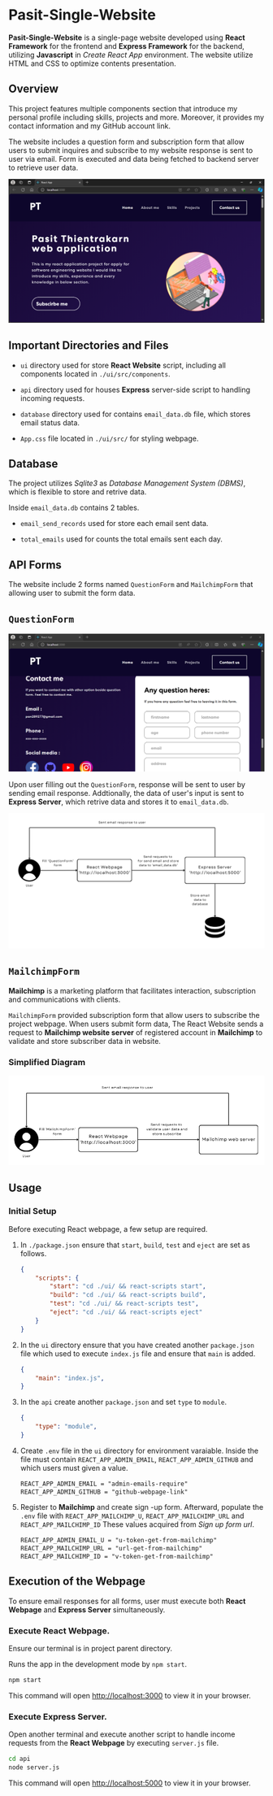 # Pasit-Single-Website
**Pasit-Single-Website** is a single-page website developed using **React Framework** for the frontend and **Express Framework** for the backend, utilizing **Javascript** in *Create React App* environment. The website utilize HTML and CSS to optimize contents presentation.

## Overview
This project features multiple components section that introduce my personal profile including skills, projects and more. Moreover, it provides my contact information and my GitHub account link.

The website includes a question form and subscription form that allow users to submit inquires and subscribe to my website response is sent to user via email. Form is executed and data being fetched to backend server to retrieve user data.

![](./ui/public/webpage-result/banner_and_navbar.png)

## Important Directories and Files
- `ui` directory used for store **React Website** script, including all components located in `./ui/src/components`.

- `api` directory used for houses **Express** server-side script to handling incoming requests. 

- `database` directory used for contains `email_data.db` file, which stores email status data.

- `App.css` file located in `./ui/src/` for styling webpage.

## Database
The project utilizes *Sqlite3* as *Database Management System (DBMS)*, which is flexible to store and retrive data.

Inside `email_data.db` contains 2 tables.

- `email_send_records` used for store each email sent data.

- `total_emails` used for counts the total emails sent each day.

## API Forms
The website include 2 forms named `QuestionForm` and `MailchimpForm` that allowing user to submit the form data.

## `QuestionForm`

![](./ui/public/webpage-result/question.png)

Upon user filling out the `QuestionForm`,  response will be sent to user by sending email response. Addtionally, the data of user's input is sent to **Express Server**, which retrive data and stores it to `email_data.db`.

![](./ui/public/simplified_question_form.png)

## `MailchimpForm`
**Mailchimp** is a marketing platform that facilitates interaction, subscription and communications with clients.

`MailchimpForm` provided subscription form that allow users to subscribe the project webpage. When users submit form data, The React Website sends a request to **Mailchimp website server** of registered account in **Mailchimp** to validate and store subscriber data in website.

### Simplified Diagram

![](./ui/public/simplified_mailchimp_form.png)


## Usage
### Initial Setup
Before executing React webpage, a few setup are required.

1. In `./package.json` ensure that `start`, `build`, `test` and `eject` are set as follows.
    ```JSON
    {
        "scripts": {
            "start": "cd ./ui/ && react-scripts start",
            "build": "cd ./ui/ && react-scripts build",
            "test": "cd ./ui/ && react-scripts test",
            "eject": "cd ./ui/ && react-scripts eject"
        }
    }
    ```

2. In the `ui` directory ensure that you have created another `package.json` file which used to execute `index.js` file and ensure that `main` is added.
    ```JSON
    {
        "main": "index.js",
    }
    ```

3. In the `api` create another `package.json` and set `type` to `module`.
    ```JSON
    {
        "type": "module",
    }
    ```
4. Create `.env` file in the `ui` directory for environment varaiable. Inside the file must contain `REACT_APP_ADMIN_EMAIL`, `REACT_APP_ADMIN_GITHUB` and  which users must given a value.

    ```env
    REACT_APP_ADMIN_EMAIL = "admin-emails-require"
    REACT_APP_ADMIN_GITHUB = "github-webpage-link"
    ```
5. Register to **Mailchimp** and create sign -up form. Afterward, populate the `.env` file with `REACT_APP_MAILCHIMP_U`, `REACT_APP_MAILCHIMP_URL` and `REACT_APP_MAILCHIMP_ID` These values acquired from *Sign up form url*.

    ```env
    REACT_APP_ADMIN_EMAIL_U = "u-token-get-from-mailchimp"
    REACT_APP_MAILCHIMP_URL = "url-get-from-mailchimp"
    REACT_APP_MAILCHIMP_ID = "v-token-get-from-mailchimp"
    ```

## Execution of the Webpage
To ensure email responses for all forms, user must execute both **React Webpage** and **Express Server** simultaneously.

### Execute React Webpage.
Ensure our terminal is in project parent directory.

Runs the app in the development mode by `npm start`.

```bash
npm start
```
This command will open [http://localhost:3000](http://localhost:3000) to view it in your browser.

### Execute Express Server.
Open another terminal and execute another script to handle income requests from the **React Webpage** by executing `server.js` file.

```bash
cd api
node server.js
```
This command will open [http://localhost:5000](http://localhost:5000) to view it in your browser.